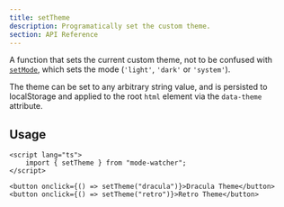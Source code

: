 ```yaml
---
title: setTheme
description: Programatically set the custom theme.
section: API Reference
---
```


A function that sets the current custom theme, not to be confused with [`setMode`](/docs/api-reference/set-mode), which sets the mode (`'light'`, `'dark'` or `'system'`).

The theme can be set to any arbitrary string value, and is persisted to localStorage and applied to the root `html` element via the `data-theme` attribute.

## Usage

```svelte
<script lang="ts">
	import { setTheme } from "mode-watcher";
</script>

<button onclick={() => setTheme("dracula")}>Dracula Theme</button>
<button onclick={() => setTheme("retro")}>Retro Theme</button>
```
